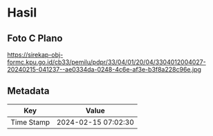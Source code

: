 # Hasil

## Foto C Plano

https://sirekap-obj-formc.kpu.go.id/cb33/pemilu/pdpr/33/04/01/20/04/3304012004027-20240215-041237--ae0334da-0248-4c6e-af3e-b3f8a228c96e.jpg


## Metadata

| Key        | Value               |
| ---------- | ------------------- |
| Time Stamp | 2024-02-15 07:02:30 |



